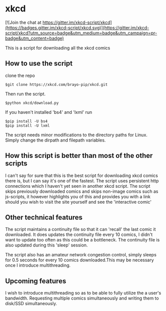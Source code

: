 # xkcd

[![Join the chat at https://gitter.im/xkcd-script/xkcd](https://badges.gitter.im/xkcd-script/xkcd.svg)](https://gitter.im/xkcd-script/xkcd?utm_source=badge&utm_medium=badge&utm_campaign=pr-badge&utm_content=badge)

This is a script for downloading all the xkcd comics

## How to use the script
clone the repo
```console 
$git clone https://xkcd.com/brayo-pip/xkcd.git
```
Then run the script.
```console
$python xkcd/download.py
```
If you haven't installed 'bs4' and 'lxml' run
```console
$pip install -U bs4
$pip install -U lxml
```
The script needs minor modifications to the directory paths for Linux.
Simply change the dirpath and filepath variables.

## How this script is better than most of the other scripts
I can't say for sure that this is the best script for downloading xkcd comics there is,
but I can say it's one of the fastest. The script uses persistent http connections which I haven't yet seen in another xkcd script.
The script skips previously downloaded comics and skips non-image comics such as js-scripts, it however highlights you of this and provides you with a link should you wish to visit the site yourself and see the 'interactive comic'

## Other technical features
The script maintains a continuity file so that it can 'recall' the last comic it downloaded.
It does updates the continuity file every 10 comics, I didn't want to update too often as this could be a bottleneck.
The continuity file is also updated during this 'sleep' session.

The script also has an amateur network congestion control, simply sleeps for 0.5 seconds for every 10 comics downloaded.This may be necessary once I introduce multithreading.

## Upcoming features
I wish to introduce multithreading so as to be able to fully utilize the a user's bandwidth. Requesting multiple comics simultaneously and writing them to disk/SSD simultaneously.
